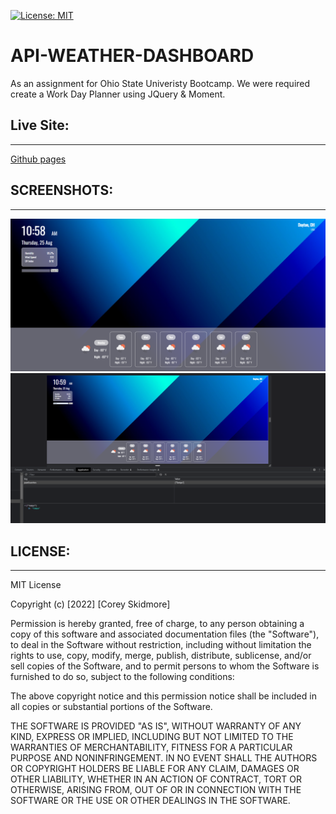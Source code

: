 [![License: MIT](https://img.shields.io/badge/License-MIT-yellow.svg)](https://opensource.org/licenses/MIT)
# API-WEATHER-DASHBOARD
As an assignment for Ohio State Univeristy Bootcamp. We were required create a Work Day Planner using JQuery & Moment.
## Live Site:
--- 
[Github pages](https://skidmoreco.github.io/api-weather-dashboard;)

## SCREENSHOTS:
---
<img src="./IMGS/SC1.png" alt="Screenshot of Work Day Planner w/Date & Time">
<img src="./IMGS/SC2.png" alt="Screenshot of Local Storage">



## LICENSE:
--- 
MIT License

Copyright (c) [2022] [Corey Skidmore]

Permission is hereby granted, free of charge, to any person obtaining a copy of this software and associated documentation files (the "Software"), to deal in the Software without restriction, including without limitation the rights to use, copy, modify, merge, publish, distribute, sublicense, and/or sell copies of the Software, and to permit persons to whom the Software is furnished to do so, subject to the following conditions:

The above copyright notice and this permission notice shall be included in all copies or substantial portions of the Software.

THE SOFTWARE IS PROVIDED "AS IS", WITHOUT WARRANTY OF ANY KIND, EXPRESS OR IMPLIED, INCLUDING BUT NOT LIMITED TO THE WARRANTIES OF MERCHANTABILITY, FITNESS FOR A PARTICULAR PURPOSE AND NONINFRINGEMENT. IN NO EVENT SHALL THE AUTHORS OR COPYRIGHT HOLDERS BE LIABLE FOR ANY CLAIM, DAMAGES OR OTHER LIABILITY, WHETHER IN AN ACTION OF CONTRACT, TORT OR OTHERWISE, ARISING FROM, OUT OF OR IN CONNECTION WITH THE SOFTWARE OR THE USE OR OTHER DEALINGS IN THE SOFTWARE.